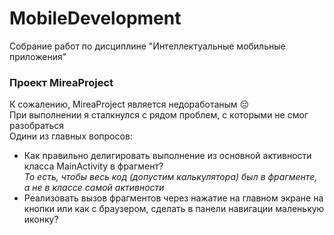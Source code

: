 # MobileDevelopment

Собрание работ по дисциплине "Интеллектуальные мобильные приложения"

### Проект MireaProject

К сожалению, MireaProject является недоработаным :pensive: <br>
При выполнении я сталкнулся с рядом проблем, с которыми не смог разобраться <br>
Одини из главных вопросов: <br>
* Как правильно делигировать выполнение из основной активности класса MainActivity в фрагмент? <br>
*То есть, чтобы весь код (допустим калькулятора) был в фрагменте, а не в классе самой активности* <br>
* Реализовать вызов фрагментов через нажатие на главном экране на кнопки или как с браузером, сделать в панели навигации маленькую иконку?
